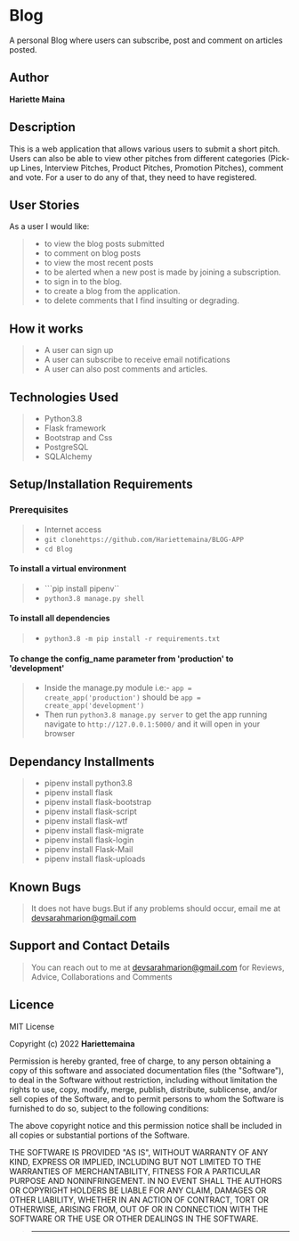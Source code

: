 # Blog

 A personal Blog where users can subscribe, post and comment on articles posted.

## Author

 **Hariette Maina**



## Description

 This is a web application that allows various users to submit a short pitch. Users can also be able to view other pitches from different categories (Pick-up Lines, Interview Pitches, Product Pitches, Promotion Pitches), comment and vote. For a user to do any of that, they need to have registered.

## User Stories

As a user I would like:

> * to view the blog posts submitted
> * to comment on blog posts
> * to view the most recent posts
> * to be alerted when a new post is made by joining a subscription.
> * to sign in to the blog.
> * to create a blog from the application.
> * to delete comments that I find insulting or degrading.

<!-- ## How to use it

> * Internet connection
> * Click https://blog-here.herokuapp.com/) <br/>
  or <br/>
> * Copy https://blog-here.herokuapp.com/) and  Paste the link on your prefered browser -->

## How it works

> * A user can sign up
> * A user can subscribe to receive email notifications
> * A user can also post comments and articles.

## Technologies Used

> * Python3.8
> * Flask framework
> * Bootstrap and Css
> * PostgreSQL
> * SQLAlchemy

## Setup/Installation Requirements

### Prerequisites

> * Internet access
> * ```git clonehttps://github.com/Hariettemaina/BLOG-APP```
> * ```cd Blog```

#### To install a virtual environment

> * ```pip install pipenv`` 
> * ```python3.8 manage.py shell```

#### To install all dependencies

> * ```python3.8 -m pip install -r requirements.txt```

#### To change the config_name parameter from 'production' to 'development'

> * Inside the manage.py module  i.e:- ```app = create_app('production')``` should be ```app = create_app('development')```
> * Then run ```python3.8 manage.py server``` to get the app running  navigate to ```http://127.0.0.1:5000/``` and it will open in your browser

## Dependancy Installments

> * pipenv install python3.8
> * pipenv  install flask
> * pipenv install flask-bootstrap
> * pipenv  install flask-script
> * pipenv install flask-wtf
> * pipenv  install flask-migrate
> * pipenv  install flask-login
> * pipenv  install Flask-Mail
> * pipenv install flask-uploads


## Known Bugs

> It does not have bugs.But if any problems should occur, email me at devsarahmarion@gmail.com

## Support and Contact Details

> You can reach out to me at devsarahmarion@gmail.com
for Reviews, Advice, Collaborations and Comments

## Licence

MIT License

Copyright (c) 2022 **Hariettemaina**

Permission is hereby granted, free of charge, to any person obtaining a copy
of this software and associated documentation files (the "Software"), to deal
in the Software without restriction, including without limitation the rights
to use, copy, modify, merge, publish, distribute, sublicense, and/or sell
copies of the Software, and to permit persons to whom the Software is
furnished to do so, subject to the following conditions:

The above copyright notice and this permission notice shall be included in all
copies or substantial portions of the Software.

THE SOFTWARE IS PROVIDED "AS IS", WITHOUT WARRANTY OF ANY KIND, EXPRESS OR
IMPLIED, INCLUDING BUT NOT LIMITED TO THE WARRANTIES OF MERCHANTABILITY,
FITNESS FOR A PARTICULAR PURPOSE AND NONINFRINGEMENT. IN NO EVENT SHALL THE
AUTHORS OR COPYRIGHT HOLDERS BE LIABLE FOR ANY CLAIM, DAMAGES OR OTHER
LIABILITY, WHETHER IN AN ACTION OF CONTRACT, TORT OR OTHERWISE, ARISING FROM,
OUT OF OR IN CONNECTION WITH THE SOFTWARE OR THE USE OR OTHER DEALINGS IN THE
SOFTWARE.

> --------------------------------------------------------